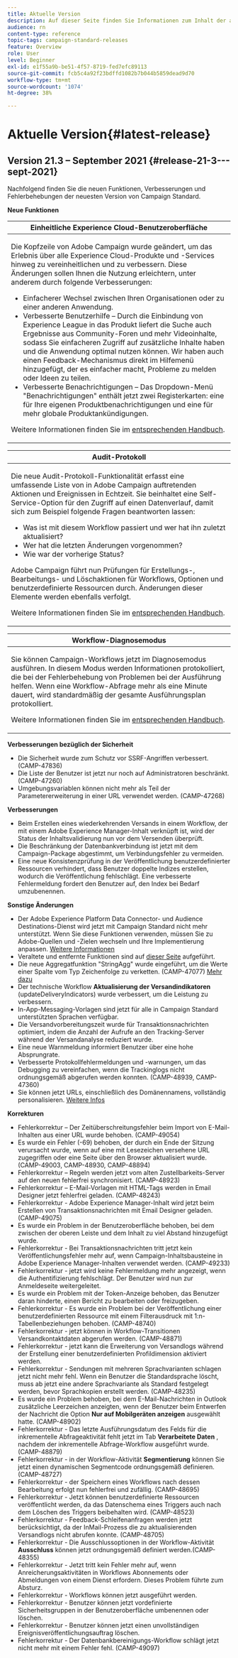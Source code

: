 ```yaml
---
title: Aktuelle Version
description: Auf dieser Seite finden Sie Informationen zum Inhalt der aktuellen Version von Campaign Standard.
audience: rn
content-type: reference
topic-tags: campaign-standard-releases
feature: Overview
role: User
level: Beginner
exl-id: e1f55a9b-be51-4f57-8719-fed7efc89113
source-git-commit: fcb5c4a92f23bdffd1082b7b044b5859dead9d70
workflow-type: tm+mt
source-wordcount: '1074'
ht-degree: 38%

---
```



# Aktuelle Version{#latest-release}

## Version 21.3 – September 2021 {#release-21-3---sept-2021}

Nachfolgend finden Sie die neuen Funktionen, Verbesserungen und Fehlerbehebungen der neuesten Version von Campaign Standard.

**Neue Funktionen**


<table> 
<thead> 
<tr> 
<th> <strong>Einheitliche Experience Cloud-Benutzeroberfläche</strong><br /> </th> 
</tr> 
</thead> 
<tbody> 
<tr> 
<td>
<p>Die Kopfzeile von Adobe Campaign wurde geändert, um das Erlebnis über alle Experience Cloud-Produkte und -Services hinweg zu vereinheitlichen und zu verbessern. Diese Änderungen sollen Ihnen die Nutzung erleichtern, unter anderem durch folgende Verbesserungen:</p>
<ul>
<li>Einfacherer Wechsel zwischen Ihren Organisationen oder zu einer anderen Anwendung.</li>
<li>Verbesserte Benutzerhilfe – Durch die Einbindung von Experience League in das Produkt liefert die Suche auch Ergebnisse aus Community-Foren und mehr Videoinhalte, sodass Sie einfacheren Zugriff auf zusätzliche Inhalte haben und die Anwendung optimal nutzen können. Wir haben auch einen Feedback-Mechanismus direkt im Hilfemenü hinzugefügt, der es einfacher macht, Probleme zu melden oder Ideen zu teilen.</li>
<li>Verbesserte Benachrichtigungen – Das Dropdown-Menü "Benachrichtigungen" enthält jetzt zwei Registerkarten: eine für Ihre eigenen Produktbenachrichtigungen und eine für mehr globale Produktankündigungen.</li>
</ul>
<p>Weitere Informationen finden Sie im <a href="../../start/using/interface-description.md#top-bar">entsprechenden Handbuch</a>.
</p>
</td> 
</tr> 
</tbody> 
</table>

<table> 
<thead> 
<tr> 
<th> <strong>Audit-Protokoll</strong><br /> </th> 
</tr> 
</thead> 
<tbody> 
<tr> 
<td>
<p>Die neue Audit-Protokoll-Funktionalität erfasst eine umfassende Liste von in Adobe Campaign auftretenden Aktionen und Ereignissen in Echtzeit. Sie beinhaltet eine Self-Service-Option für den Zugriff auf einen Datenverlauf, damit sich zum Beispiel folgende Fragen beantworten lassen:</p>
<ul>
<li>Was ist mit diesem Workflow passiert und wer hat ihn zuletzt aktualisiert?</li>
<li>Wer hat die letzten Änderungen vorgenommen?</li>
<li>Wie war der vorherige Status?</li>
</ul>
<p>Adobe Campaign führt nun Prüfungen für Erstellungs-, Bearbeitungs- und Löschaktionen für Workflows, Optionen und benutzerdefinierte Ressourcen durch. Änderungen dieser Elemente werden ebenfalls verfolgt.</p>
<p>Weitere Informationen finden Sie im <a href="../../administration/using/audit.md">entsprechenden Handbuch</a>.</p>
</td> 
</tr> 
</tbody> 
</table>


<table> 
<thead> 
<tr> 
<th> <strong>Workflow-Diagnosemodus</strong><br /> </th> 
</tr> 
</thead> 
<tbody> 
<tr> 
<td>
<p>Sie können Campaign-Workflows jetzt im Diagnosemodus ausführen. In diesem Modus werden Informationen protokolliert, die bei der Fehlerbehebung von Problemen bei der Ausführung helfen. Wenn eine Workflow-Abfrage mehr als eine Minute dauert, wird standardmäßig der gesamte Ausführungsplan protokolliert.</p>
<p>Weitere Informationen finden Sie im <a href="../../automating/using/managing-execution-options.md">entsprechenden Handbuch</a>.</p>
</td> 
</tr> 
</tbody> 
</table>

**Verbesserungen bezüglich der Sicherheit**

* Die Sicherheit wurde zum Schutz vor SSRF-Angriffen verbessert. (CAMP-47836)
* Die Liste der Benutzer ist jetzt nur noch auf Administratoren beschränkt. (CAMP-47260)
* Umgebungsvariablen können nicht mehr als Teil der Parametererweiterung in einer URL verwendet werden. (CAMP-47268)

**Verbesserungen**

* Beim Erstellen eines wiederkehrenden Versands in einem Workflow, der mit einem Adobe Experience Manager-Inhalt verknüpft ist, wird der Status der Inhaltsvalidierung nun vor dem Versenden überprüft.
* Die Beschränkung der Datenbankverbindung ist jetzt mit dem Campaign-Package abgestimmt, um Verbindungsfehler zu vermeiden.
* Eine neue Konsistenzprüfung in der Veröffentlichung benutzerdefinierter Ressourcen verhindert, dass Benutzer doppelte Indizes erstellen, wodurch die Veröffentlichung fehlschlägt. Eine verbesserte Fehlermeldung fordert den Benutzer auf, den Index bei Bedarf umzubenennen.

**Sonstige Änderungen**

* Der Adobe Experience Platform Data Connector- und Audience Destinations-Dienst wird jetzt mit Campaign Standard nicht mehr unterstützt. Wenn Sie diese Funktionen verwenden, müssen Sie zu Adobe-Quellen und -Zielen wechseln und Ihre Implementierung anpassen. [Weitere Informationen](../../integrating/using/get-started-sources-destinations.md)   
* Veraltete und entfernte Funktionen sind auf [dieser Seite](deprecated-features.md) aufgeführt.
* Die neue Aggregatfunktion &quot;StringAgg&quot; wurde eingeführt, um die Werte einer Spalte vom Typ Zeichenfolge zu verketten. (CAMP-47077) [Mehr dazu](../../automating/using/list-of-functions.md#aggregates)
* Der technische Workflow **Aktualisierung der Versandindikatoren** (updateDeliveryIndicators) wurde verbessert, um die Leistung zu verbessern.
* In-App-Messaging-Vorlagen sind jetzt für alle in Campaign Standard unterstützten Sprachen verfügbar.
* Die Versandvorbereitungszeit wurde für Transaktionsnachrichten optimiert, indem die Anzahl der Aufrufe an den Tracking-Server während der Versandanalyse reduziert wurde.
* Eine neue Warnmeldung informiert Benutzer über eine hohe Absprungrate.
* Verbesserte Protokollfehlermeldungen und -warnungen, um das Debugging zu vereinfachen, wenn die Trackinglogs nicht ordnungsgemäß abgerufen werden konnten. (CAMP-48939, CAMP-47360)
* Sie können jetzt URLs, einschließlich des Domänennamens, vollständig personalisieren. [Weitere Infos](../../designing/using/personalization.md#personalizing-urls)

**Korrekturen**

* Fehlerkorrektur – Der Zeitüberschreitungsfehler beim Import von E-Mail-Inhalten aus einer URL wurde behoben. (CAMP-49054)
* Es wurde ein Fehler (-69) behoben, der durch ein Ende der Sitzung verursacht wurde, wenn auf eine mit Lesezeichen versehene URL zugegriffen oder eine Seite über den Browser aktualisiert wurde. (CAMP-49003, CAMP-48930, CAMP-48894)
* Fehlerkorrektur – Regeln werden jetzt vom alten Zustellbarkeits-Server auf den neuen fehlerfrei synchronisiert. (CAMP-48923)
* Fehlerkorrektur – E-Mail-Vorlagen mit HTML-Tags werden in Email Designer jetzt fehlerfrei geladen. (CAMP-48243)
* Fehlerkorrektur - Adobe Experience Manager-Inhalt wird jetzt beim Erstellen von Transaktionsnachrichten mit Email Designer geladen. (CAMP-49075)
* Es wurde ein Problem in der Benutzeroberfläche behoben, bei dem zwischen der oberen Leiste und dem Inhalt zu viel Abstand hinzugefügt wurde.
* Fehlerkorrektur - Bei Transaktionsnachrichten tritt jetzt kein Veröffentlichungsfehler mehr auf, wenn Campaign-Inhaltsbausteine in Adobe Experience Manager-Inhalten verwendet werden. (CAMP-49233)
* Fehlerkorrektur - jetzt wird keine Fehlermeldung mehr angezeigt, wenn die Authentifizierung fehlschlägt. Der Benutzer wird nun zur Anmeldeseite weitergeleitet.
* Es wurde ein Problem mit der Token-Anzeige behoben, das Benutzer daran hinderte, einen Bericht zu bearbeiten oder freizugeben.
* Fehlerkorrektur - Es wurde ein Problem bei der Veröffentlichung einer benutzerdefinierten Ressource mit einem Filterausdruck mit 1:n-Tabellenbeziehungen behoben. (CAMP-48740)
* Fehlerkorrektur - jetzt können in Workflow-Transitionen Versandkontaktdaten abgerufen werden. (CAMP-48871)
* Fehlerkorrektur - jetzt kann die Erweiterung von Versandlogs während der Erstellung einer benutzerdefinierten Profildimension aktiviert werden.
* Fehlerkorrektur - Sendungen mit mehreren Sprachvarianten schlagen jetzt nicht mehr fehl. Wenn ein Benutzer die Standardsprache löscht, muss ab jetzt eine andere Sprachvariante als Standard festgelegt werden, bevor Sprachkopien erstellt werden. (CAMP-48235)
* Es wurde ein Problem behoben, bei dem E-Mail-Nachrichten in Outlook zusätzliche Leerzeichen anzeigten, wenn der Benutzer beim Entwerfen der Nachricht die Option **Nur auf Mobilgeräten anzeigen** ausgewählt hatte. (CAMP-48902)
* Fehlerkorrektur - Das letzte Ausführungsdatum des Felds für die inkrementelle Abfrageaktivität fehlt jetzt im Tab **Verarbeitete Daten** , nachdem der inkrementelle Abfrage-Workflow ausgeführt wurde. (CAMP-48879)
* Fehlerkorrektur - in der Workflow-Aktivität **Segmentierung** können Sie jetzt einen dynamischen Segmentcode ordnungsgemäß definieren. (CAMP-48727)
* Fehlerkorrektur - der Speichern eines Workflows nach dessen Bearbeitung erfolgt nun fehlerfrei und zufällig. (CAMP-48695)
* Fehlerkorrektur - Jetzt können benutzerdefinierte Ressourcen veröffentlicht werden, da das Datenschema eines Triggers auch nach dem Löschen des Triggers beibehalten wird. (CAMP-48523)
* Fehlerkorrektur - Feedback-Schleifenanfragen werden jetzt berücksichtigt, da der InMail-Prozess die zu aktualisierenden Versandlogs nicht abrufen konnte. (CAMP-48705)
* Fehlerkorrektur - Die Ausschlussoptionen in der Workflow-Aktivität **Ausschluss** können jetzt ordnungsgemäß definiert werden.(CAMP-48355)
* Fehlerkorrektur - Jetzt tritt kein Fehler mehr auf, wenn Anreicherungsaktivitäten in Workflows Abonnements oder Abmeldungen von einem Dienst erfordern. Dieses Problem führte zum Absturz.
* Fehlerkorrektur - Workflows können jetzt ausgeführt werden.
* Fehlerkorrektur - Benutzer können jetzt vordefinierte Sicherheitsgruppen in der Benutzeroberfläche umbenennen oder löschen.
* Fehlerkorrektur - Benutzer können jetzt einen unvollständigen Ereignisveröffentlichungsauftrag löschen.
* Fehlerkorrektur - Der Datenbankbereinigungs-Workflow schlägt jetzt nicht mehr mit einem Fehler fehl. (CAMP-49097)
